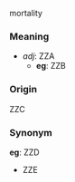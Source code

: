 mortality
### Meaning
+ _adj_: ZZA
    + __eg__: ZZB

### Origin

ZZC

### Synonym

__eg__: ZZD

+ ZZE



